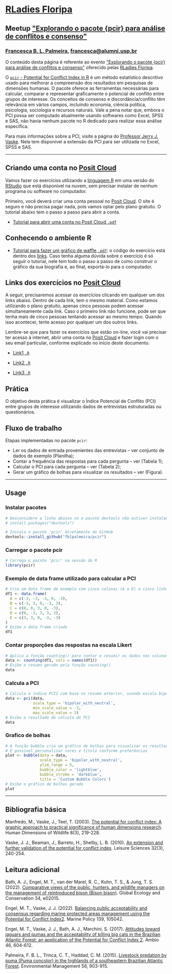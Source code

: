 # [RLadies Floripa](https://www.meetup.com/rladies-florianopolis/)
## Meetup ["Explorando o pacote {pcir} para análise de conflitos e consenso"](https://www.meetup.com/rladies-florianopolis/events/305989838/?eventOrigin=group_upcoming_events)
### [Francesca B. L. Palmeira](https://fblpalmeira.github.io/), francesca@alumni.usp.br 

O conteúdo desta página é referente ao evento ["Explorando o pacote {pcir} para análise de conflitos e consenso"](https://www.meetup.com/rladies-florianopolis/events/305989838/?eventOrigin=group_upcoming_events) oferecido pelas [RLadies Floripa](https://www.meetup.com/rladies-florianopolis/).

O  [`pcir` - Potential for Conflict Index in R](https://fblpalmeira.github.io/pcir/) é um método estatístico descritivo usado para melhorar a compreensão dos resultados em pesquisas de dimensões humanas. O pacote oferece as ferramentas necessárias para calcular, comparar e representar graficamente o potencial de conflito entre grupos de interesse. Os conceitos de consenso e discordância/conflito têm relevância em vários campos, incluindo economia, ciência política, psicologia, sociologia e recursos naturais. Vale a pena notar que, embora o PCI possa ser computado atualmente usando softwares como Excel, SPSS e SAS, não havia nenhum pacote no R dedicado para realizar essa análise específica.

Para mais informações sobre a PCI, visite a página do [Professor Jerry J. Vaske](https://sites.warnercnr.colostate.edu/jerryv/potential-conflict-index/). Nela tem disponível a extensão 
da PCI para ser utilizada no Excel,  SPSS e SAS.

-----

## Criando uma conta no [Posit Cloud](https://posit.cloud/)

Vamos fazer os exercícios utilizando a [linguagem R](https://www.r-project.org/about.html) em uma versão do [RStudio](https://posit.co/download/rstudio-desktop/) que está disponível na nuvem, sem precisar instalar de nenhum programa ou software no computador. 

Primeiro, você deverá criar uma conta pessoal no [Posit Cloud](https://posit.cloud/). O site é seguro e não precisa pagar nada, pois vamos optar pelo plano gratuito. O tutorial abaixo tem o passo a passo para abrir a conta. 

- [Tutorial para abrir uma conta no Posit Cloud `.pdf`](https://github.com/fblpalmeira/pronta_cientista_2024/blob/main/docs/Tutorial_abrir_conta_PositCloud_pronta_2024.pdf)

## Conhecendo o ambiente R

- [Tutorial para fazer um gráfico de waffle `.pdf`](https://github.com/fblpalmeira/pronta_cientista_2024/blob/main/docs/Tutotial_RStudio_Cloud_Waffle_Pronta_Cientista_2024_05_25.pdf): o código do exercício está dentro dos [links](https://github.com/fblpalmeira/pronta_cientista/blob/main/README.md#links-dos-exerc%C3%ADcios-no-posit-cloud). Caso tenha alguma dúvida sobre o exercício é só seguir o tutorial, nele tem todo o passo a passo de como construir o gráfico da sua biografia e, ao final, exportá-lo para o computador.

## Links dos exercícios no [Posit Cloud](https://posit.cloud/)

A seguir, precisaremos acessar os exercícios clicando em qualquer um dos links abaixo. Dentro de cada link, tem o mesmo material. Como estamos utilizando o plano gratuito, apenas cinco pessoas podem acessar simultaneamente cada link. Caso o primeiro link não funcione, pode ser que tenha mais de cinco pessoas tentando acessar ao mesmo tempo. Quando isso acontecer, tente acesso por qualquer um dos outros links. 

Lembre-se que para fazer os exercícios que estão on-line, você vai precisar ter acesso à internet, abrir uma conta no [Posit Cloud](https://posit.cloud/) e fazer login com o seu email particular, conforme explicado no início deste documento. 

- [Link1 `.R`](https://posit.cloud/content/10237078) 

- [Link2 `.R`](https://posit.cloud/content/10231646)

- [Link3 `.R`](https://posit.cloud/content/10398430)

## Prática 

O objetivo desta prática é visualizar o Índice Potencial de Conflito (PCI) entre grupos de interesse utilizando dados de entrevistas estruturadas ou questionários. 

## Fluxo de trabalho  

Etapas implementadas no pacote `pcir`:

- Ler os dados de entrada provenientes das entrevistas – ver conjunto de dados de exemplo (Planilha);  
- Contar a frequência das respostas para cada pergunta – ver (Tabela 1);  
- Calcular o PCI para cada pergunta – ver (Tabela 2);  
- Gerar um gráfico de bolhas para visualizar os resultados – ver (Figura).

---

## Usage

### Instalar pacotes
```r
# Desconsidere a linha abaixo se o pacote devtools não estiver instalado
# install.packages("devtools")

# Instala o pacote 'pcir' diretamente do GitHub
devtools::install_github("fblpalmeira/pcir")
```
### Carregar o pacote pcir
```r
# Carrega o pacote 'pcir' na sessão do R
library(pcir)
```
### Exemplo de data frame utilizado para calcular a PCI
```r
# Cria um data frame de exemplo com cinco colunas (A a E) e cinco linhas
df1 <- data.frame(
  A = c(-3, -3, -3, 0, -3),
  B = c(-3, 3, 0, -3, 3),
  C = c(0, 0, 3, 0, -3),
  D = c(0, -3, 3, 3, 3),
  E = c(3, 3, 0, -3, -3)
)
# Exibe o data frame criado
df1
```
### Contar proporções das respostas na escala Likert
```r
# Aplica a função counting() para contar e resumir os dados nas colunas especificadas
data <- counting(df1, cols = names(df1))
# Exibe o resumo gerado pela função counting()
data
```
### Calcula a PCI
```r
# Calcula o índice PCI2 com base no resumo anterior, usando escala bipolar com o valor neutro (com zero)
data <- pci(data,
            scale_type = 'bipolar_with_neutral',
            min_scale_value = -3,
            max_scale_value = 3)
# Exibe o resultado do cálculo do PCI
data
```
### Grafico de bolhas
```r
# A função bubble cria um gráfico de bolhas para visualizar os resultados do PCI
# É possível personalizar cores e título conforme preferências
plot <- bubble(data = data,
               scale_type = 'bipolar_with_neutral',
               ylim_range = 5,
               bubble_color = 'lightblue',
               bubble_stroke = 'darkblue',
               title = 'Custom Bubble Colors')
# Exibe o gráfico de bolhas gerado
plot
```

-----

## Bibliografia básica

Manfredo, M., Vaske, J., Teel, T. (2003). [The potential for conflict index: A graphic approach to practical significance of human dimensions research](https://www.tandfonline.com/doi/abs/10.1080/10871200304310). Human Dimensions of Wildlife 8(3), 219-228.

Vaske, J. J., Beaman, J., Barreto, H., Shelby, L. B. (2010). [An extension and further validation of the potential for conflict index](https://www.tandfonline.com/doi/abs/10.1080/01490401003712648). Leisure Sciences 32(3), 240-254.

## Leitura adicional

Bath, A. J., Engel, M. T., van der Marel, R. C., Kuhn, T. S., & Jung, T. S. (2022). [Comparative views of the public, hunters, and wildlife managers on the management of reintroduced bison (Bison bison)](https://www.sciencedirect.com/science/article/pii/S2351989422000178). Global Ecology and Conservation 34, e02015.

Engel, M. T., Vaske, J. J. (2022). [Balancing public acceptability and consensus regarding marine protected areas management using the Potential for Conflict Index2](https://www.sciencedirect.com/science/article/abs/pii/S0308597X22000896). Marine Policy 139, 105042.

Engel, M. T., Vaske, J. J., Bath, A. J., Marchini, S. (2017). [Attitudes toward jaguars and pumas and the acceptability of killing big cats in the Brazilian Atlantic Forest: an application of the Potential for Conflict Index 2](https://link.springer.com/article/10.1007/s13280-017-0898-6). Ambio 46, 604-612.

Palmeira, F. B. L., Trinca, C. T., Haddad, C. M. (2015). [Livestock predation by puma (Puma concolor) in the highlands of a southeastern Brazilian Atlantic Forest](https://link.springer.com/article/10.1007/s00267-015-0562-5). Environmental Management 56, 903-915.
